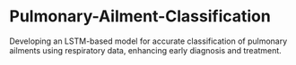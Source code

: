 # Pulmonary-Ailment-Classification
Developing an LSTM-based model for accurate classification of pulmonary ailments using respiratory data, enhancing early diagnosis and treatment.
